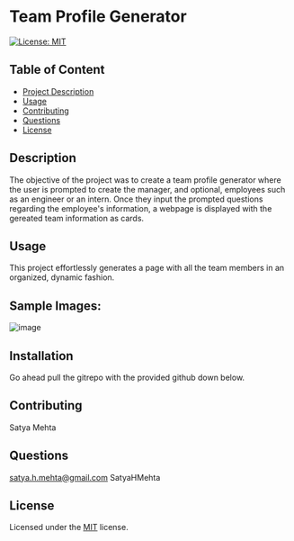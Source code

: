 
# Team Profile Generator

[![License: MIT](https://img.shields.io/badge/License-MIT-yellow.svg)](https://opensource.org/licenses/MIT)

## Table of Content
- [Project Description](#Description)
- [Usage](#Usage)
- [Contributing](#Installation)
- [Questions](#Questions)
- [License](#License)
## Description
The objective of the project was to create a team profile generator where the user is prompted to create the manager, and optional, employees such as an engineer or an intern. Once they input the prompted questions regarding the employee's information, a webpage is displayed with the gereated team information as cards. 
## Usage
This project effortlessly generates a page with all the team members in an organized, dynamic fashion. 
## Sample Images:
![image](https://user-images.githubusercontent.com/95493312/152654242-ba824b21-bb69-4b21-883a-f757e5011851.png)
## Installation
Go ahead pull the gitrepo with the provided github down below. 
## Contributing
Satya Mehta
## Questions
satya.h.mehta@gmail.com
SatyaHMehta
## License
Licensed under the [MIT](https://choosealicense.com/licenses/mit/) license.
